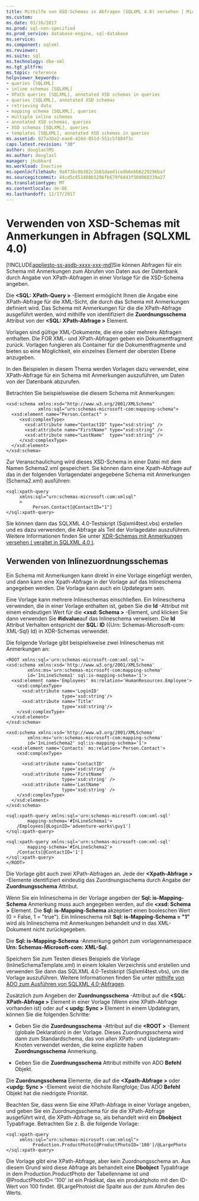 ```yaml
---
title: Mithilfe von XSD-Schemas in Abfragen (SQLXML 4.0) versehen | Microsoft Docs
ms.custom: 
ms.date: 03/16/2017
ms.prod: sql-non-specified
ms.prod_service: database-engine, sql-database
ms.service: 
ms.component: sqlxml
ms.reviewer: 
ms.suite: sql
ms.technology: dbe-xml
ms.tgt_pltfrm: 
ms.topic: reference
helpviewer_keywords:
- queries [SQLXML]
- inline schemas [SQLXML]
- XPath queries [SQLXML], annotated XSD schemas in queries
- queries [SQLXML], annotated XSD schemas
- retrieving data
- mapping schema [SQLXML], queries
- multiple inline schemas
- annotated XSD schemas, queries
- XSD schemas [SQLXML], queries
- templates [SQLXML], annotated XSD schemas in queries
ms.assetid: 927a30a2-eae8-420d-851d-551c5f884f3c
caps.latest.revision: "30"
author: douglaslMS
ms.author: douglasl
manager: jhubbard
ms.workload: Inactive
ms.openlocfilehash: 9a873bc0b382c1b81daed1cedb6ebb6229296ba7
ms.sourcegitcommit: 44cd5c651488b5296fb679f6d43f50d068339a27
ms.translationtype: MT
ms.contentlocale: de-DE
ms.lasthandoff: 11/17/2017
---
```

# <a name="using-annotated-xsd-schemas-in-queries-sqlxml-40"></a>Verwenden von XSD-Schemas mit Anmerkungen in Abfragen (SQLXML 4.0)
[!INCLUDE[appliesto-ss-asdb-xxxx-xxx-md](../../../includes/appliesto-ss-asdb-xxxx-xxx-md.md)]Sie können Abfragen für ein Schema mit Anmerkungen zum Abrufen von Daten aus der Datenbank durch Angabe von XPath-Abfragen in einer Vorlage für die XSD-Schema angeben.  
  
 Die  **\<SQL: XPath-Query >** -Element ermöglicht Ihnen die Angabe eine XPath-Abfrage für die XML-Sicht, die durch das Schema mit Anmerkungen definiert wird. Das Schema mit Anmerkungen für die die XPath-Abfrage ausgeführt werden, wird mithilfe von identifiziert die **Zuordnungsschema** Attribut von der  **\<SQL: XPath-Abfrage >** Element.  
  
 Vorlagen sind gültige XML-Dokumente, die eine oder mehrere Abfragen enthalten. Die FOR XML- und XPath-Abfragen geben ein Dokumentfragment zurück. Vorlagen fungieren als Container für die Dokumentfragmente und bieten so eine Möglichkeit, ein einzelnes Element der obersten Ebene anzugeben.  
  
 In den Beispielen in diesem Thema werden Vorlagen dazu verwendet, eine XPath-Abfrage für ein Schema mit Anmerkungen auszuführen, um Daten von der Datenbank abzurufen.  
  
 Betrachten Sie beispielsweise die diesem Schema mit Anmerkungen:  
  
```  
<xsd:schema xmlns:xsd="http://www.w3.org/2001/XMLSchema"   
            xmlns:sql="urn:schemas-microsoft-com:mapping-schema">  
  <xsd:element name="Person.Contact" >  
     <xsd:complexType>  
       <xsd:attribute name="ContactID" type="xsd:string" />   
       <xsd:attribute name="FirstName" type="xsd:string" />   
       <xsd:attribute name="LastName"  type="xsd:string" />   
     </xsd:complexType>  
  </xsd:element>  
</xsd:schema>  
```  
  
 Zur Veranschaulichung wird dieses XSD-Schema in einer Datei mit dem Namen Schema2.xml gespeichert. Sie können dann eine Xpath-Abfrage auf das in der folgenden Vorlagendatei angegebene Schema mit Anmerkungen (Schema2.xml) ausführen:  
  
```  
<sql:xpath-query   
     xmlns:sql="urn:schemas-microsoft-com:xmlsql"  
     >  
          Person.Contact[@ContactID="1"]  
</sql:xpath-query>  
```  
  
 Sie können dann das SQLXML 4.0-Testskript (Sqlxml4test.vbs) erstellen und es dazu verwenden, die Abfrage als Teil der Vorlagedatei auszuführen. Weitere Informationen finden Sie unter [XDR-Schemas mit Anmerkungen versehen &#40; veraltet in SQLXML 4.0 &#41;](../../../relational-databases/sqlxml/annotated-xsd-schemas/annotated-xdr-schemas-deprecated-in-sqlxml-4-0.md).  
  
## <a name="using-inline-mapping-schemas"></a>Verwenden von Inlinezuordnungsschemas  
 Ein Schema mit Anmerkungen kann direkt in eine Vorlage eingefügt werden, und dann kann eine Xpath-Abfrage in der Vorlage auf das Inlineschema angegeben werden. Die Vorlage kann auch ein Updategram sein.  
  
 Eine Vorlage kann mehrere Inlineschemas einschließen. Ein Inlineschema verwenden, die in einer Vorlage enthalten ist, geben Sie die **Id** -Attribut mit einem eindeutigen Wert für die  **\<xsd: Schema >** -Element, und klicken Sie dann verwenden Sie **#idvalue**auf das Inlineschema verweisen. Die **Id** Attribut Verhalten entspricht der **SQL: ID** ({Urn: Schemas-Microsoft-com: XML-Sql} Id) in XDR-Schemas verwendet.  
  
 Die folgende Vorlage gibt beispielsweise zwei Inlineschemas mit Anmerkungen an:  
  
```  
<ROOT xmlns:sql='urn:schemas-microsoft-com:xml-sql'>  
<xsd:schema xmlns:xsd='http://www.w3.org/2001/XMLSchema'  
        xmlns:ms='urn:schemas-microsoft-com:mapping-schema'  
        id='InLineSchema1' sql:is-mapping-schema='1'>  
  <xsd:element name='Employees' ms:relation='HumanResources.Employee'>  
    <xsd:complexType>  
      <xsd:attribute name='LoginID'   
                     type='xsd:string'/>  
      <xsd:attribute name='Title'   
                     type='xsd:string'/>  
    </xsd:complexType>  
  </xsd:element>  
</xsd:schema>  
  
<xsd:schema xmlns:xsd='http://www.w3.org/2001/XMLSchema'  
        xmlns:ms='urn:schemas-microsoft-com:mapping-schema'  
        id='InLineSchema2' sql:is-mapping-schema='1'>  
  <xsd:element name='Contacts' ms:relation='Person.Contact'>  
    <xsd:complexType>  
  
      <xsd:attribute name='ContactID'   
                     type='xsd:string' />  
      <xsd:attribute name='FirstName'   
                     type='xsd:string' />  
      <xsd:attribute name='LastName'   
                     type='xsd:string' />  
    </xsd:complexType>  
  </xsd:element>  
</xsd:schema>  
  
<sql:xpath-query xmlns:sql='urn:schemas-microsoft-com:xml-sql'   
        mapping-schema='#InLineSchema1'>  
    /Employees[@LoginID='adventure-works\guy1']  
</sql:xpath-query>  
  
<sql:xpath-query xmlns:sql='urn:schemas-microsoft-com:xml-sql'   
        mapping-schema='#InLineSchema2'>  
    /Contacts[@ContactID='1']  
</sql:xpath-query>  
</ROOT>  
```  
  
 Die Vorlage gibt auch zwei XPath-Abfragen an. Jede der  **\<Xpath-Abfrage >** -Elemente identifiziert eindeutig das Zuordnungsschema durch Angabe der **Zuordnungsschema** Attribut.  
  
 Wenn Sie ein Inlineschema in der Vorlage angeben der **Sql: is-Mapping-Schema** Anmerkung muss auch angegeben werden, auf die  **\<xsd: Schema >** Element. Die **Sql: is-Mapping-Schema** akzeptiert einen booleschen Wert (0 = False, 1 = "true"). Ein Inlineschema mit **Sql: is-Mapping-Schema = "1"** wird als Inlineschema mit Anmerkungen behandelt und in das XML-Dokument nicht zurückgegeben.  
  
 Die **Sql: is-Mapping-Schema** -Anmerkung gehört zum vorlagennamespace **Urn: Schemas-Microsoft-com: XML-Sql**.  
  
 Speichern Sie zum Testen dieses Beispiels die Vorlage (InlineSchemaTemplate.xml) in einem lokalen Verzeichnis und erstellen und verwenden Sie dann das SQLXML 4.0-Testskript (Sqlxml4test.vbs), um die Vorlage auszuführen. Weitere Informationen finden Sie unter [mithilfe von ADO zum Ausführen von SQLXML 4.0-Abfragen](../../../relational-databases/sqlxml/using-ado-to-execute-sqlxml-4-0-queries.md).  
  
 Zusätzlich zum Angeben der **Zuordnungsschema** -Attribut auf die  **\<SQL: XPath-Abfrage >** Element in einer Vorlage (Wenn eine XPath-Abfrage vorhanden ist) oder auf  **\< updg: Sync >** Element in einem Updategram, können Sie die folgenden Schritte:  
  
-   Geben Sie die **Zuordnungsschema** -Attribut auf die  **\<ROOT >** -Element (globale Deklaration) in der Vorlage. Dieses Zuordnungsschema wird dann zum Standardschema, das von allen XPath- und Updategram-Knoten verwendet werden, die keine explizite haben **Zuordnungsschema** Anmerkung.  
  
-   Geben Sie die **Zuordnungsschema** Attribut mithilfe von ADO **Befehl** Objekt.  
  
 Die **Zuordnungsschema** Elemente, die auf die  **\<Xpath-Abfrage >** oder  **\<updg: Sync >** -Element weist die höchste Rangfolge; Das ADO **Befehl** Objekt hat die niedrigste Priorität.  
  
 Beachten Sie, dass wenn Sie eine XPath-Abfrage in einer Vorlage angeben, und geben Sie ein Zuordnungsschema für die die XPath-Abfrage ausgeführt wird, die XPath-Abfrage so, als behandelt wird ein **Dbobject** Typabfrage. Betrachten Sie z. B. die folgende Vorlage:  
  
```  
<sql:xpath-query   
     xmlns:sql="urn:schemas-microsoft-com:xmlsql">  
          Production.ProductPhoto[@ProductPhotoID='100']/@LargePhoto  
</sql:xpath-query>  
```  
  
 Die Vorlage gibt eine XPath-Abfrage, aber kein Zuordnungsschema an. Aus diesem Grund wird diese Abfrage als behandelt eine **Dbobject** Typabfrage in dem Production.ProductPhoto der Tabellenname ist und @ProductPhotoID= '100' ist ein Prädikat, das ein produktphoto mit den ID-Wert von 100 findet. @LargePhotoist die Spalte aus der zum Abrufen des Werts.  
  
  
